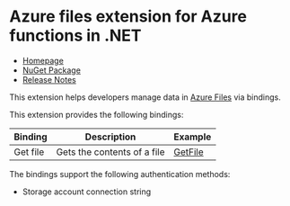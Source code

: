 # Azure files extension for Azure functions in .NET

- [Homepage](.)
- [NuGet Package](https://www.nuget.org/packages/AzureFunctions.Extension.AzureFiles)
- [Release Notes](https://github.com/laveeshb/azure-function-extensions-net/releases)

This extension helps developers manage data in [Azure Files](https://azure.microsoft.com/en-us/services/storage/files/) via bindings.

This extension provides the following bindings:

| Binding   | Description | Example |
|------------|------------------|-|
| Get file         | Gets the contents of a file | [GetFile](samples/Extension.AzureFiles.Sample.v2/GetFile.cs) |

The bindings support the following authentication methods:
* Storage account connection string
